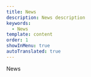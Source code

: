 ```yaml
---
title: News
description: News description
keywords:
  - News
template: content
order: 1
showInMenu: true
autoTranslated: true
---
```


News

